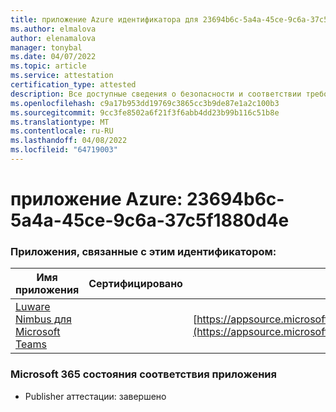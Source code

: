```yaml
---
title: приложение Azure идентификатора для 23694b6c-5a4a-45ce-9c6a-37c5f1880d4e
ms.author: elmalova
author: elenamalova
manager: tonybal
ms.date: 04/07/2022
ms.topic: article
ms.service: attestation
certification_type: attested
description: Все доступные сведения о безопасности и соответствии требованиям для 23694b6c-5a4a-45ce-9c6a-37c5f1880d4e.
ms.openlocfilehash: c9a17b953dd19769c3865cc3b9de87e1a2c100b3
ms.sourcegitcommit: 9cc3fe8502a6f21f3f6abb4dd23b99b116c51b8e
ms.translationtype: MT
ms.contentlocale: ru-RU
ms.lasthandoff: 04/08/2022
ms.locfileid: "64719003"
---
```

# <a name="azure-app-id-23694b6c-5a4a-45ce-9c6a-37c5f1880d4e"></a>приложение Azure: 23694b6c-5a4a-45ce-9c6a-37c5f1880d4e


### <a name="apps-associated-with-this-id"></a>Приложения, связанные с этим идентификатором:
| **Имя приложения** | **Сертифицировано** | **Просмотр в AppSource** |
|--------------|---------------|-----------------------|
| [Luware Nimbus для Microsoft Teams](../forward/luwareagzurich.advanced_routing_azure_marketplace.md) |  | [https://appsource.microsoft.com/product/office/luwareagzurich.advanced_routing_azure_marketplace](https://appsource.microsoft.com/product/office/luwareagzurich.advanced_routing_azure_marketplace) |

### <a name="microsoft-365-app-compliance-status"></a>Microsoft 365 состояния соответствия приложения
- Publisher аттестации: завершено
